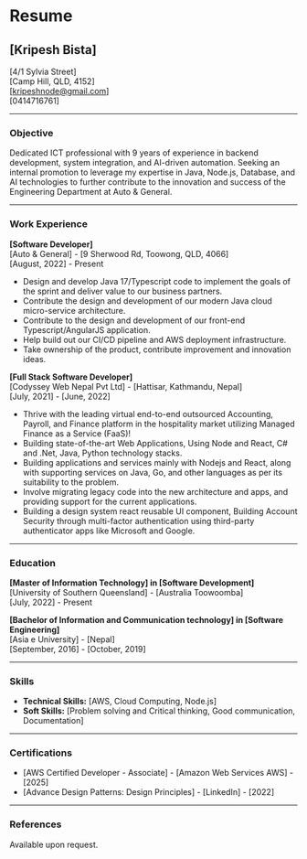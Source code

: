 # Resume

## [Kripesh Bista]
[4/1 Sylvia Street]  
[Camp Hill, QLD, 4152]  
[kripeshnode@gmail.com]  
[0414716761]  

---

### Objective
Dedicated ICT professional with 9 years of experience in backend development, system integration, and AI-driven automation. Seeking an internal promotion to leverage my expertise in Java, Node.js, Database, and AI technologies to further contribute to the innovation and success of the Engineering Department at Auto & General.

---

### Work Experience

**[Software Developer]**  
[Auto & General] - [9 Sherwood Rd, Toowong, QLD, 4066]  
[August, 2022] - Present  
- Design and develop Java 17/Typescript code to implement the goals of the sprint and deliver value to our business partners.
- Contribute the design and development of our modern Java cloud micro-service architecture.
- Contribute to the design and development of our front-end Typescript/AngularJS application.
- Help build out our CI/CD pipeline and AWS deployment infrastructure.
- Take ownership of the product, contribute improvement and innovation ideas.

**[Full Stack Software Developer]**  
[Codyssey Web Nepal Pvt Ltd] - [Hattisar, Kathmandu, Nepal]  
[July, 2021] - [June, 2022]  
- Thrive with the leading virtual end-to-end outsourced Accounting, Payroll, and Finance platform in the hospitality market utilizing Managed Finance as a Service (FaaS)!
- Building state-of-the-art Web Applications, Using Node and React, C# and .Net, Java, Python technology stacks.
- Building applications and services mainly with Nodejs and React, along with supporting services on Java, Go, and other languages as per its suitability to the problem.
- Involve migrating legacy code into the new architecture and apps, and providing support for the current applications.
- Building a design system react reusable UI component, Building Account Security through multi-factor authentication using third-party authenticator apps like Microsoft and Google.

---

### Education

**[Master of Information Technology] in [Software Development]**  
[University of Southern Queensland] - [Australia Toowoomba]  
[July, 2022] - Present

**[Bachelor of Information and Communication technology] in [Software Engineering]**  
[Asia e University] - [Nepal]  
[September, 2016] - [October, 2019]

---

### Skills
- **Technical Skills:** [AWS, Cloud Computing, Node.js]
- **Soft Skills:** [Problem solving and Critical thinking, Good communication, Documentation]

---

### Certifications
- [AWS Certified Developer - Associate] - [Amazon Web Services AWS] - [2025]
- [Advance Design Patterns: Design Principles] - [LinkedIn] - [2022]

---

### References
Available upon request.